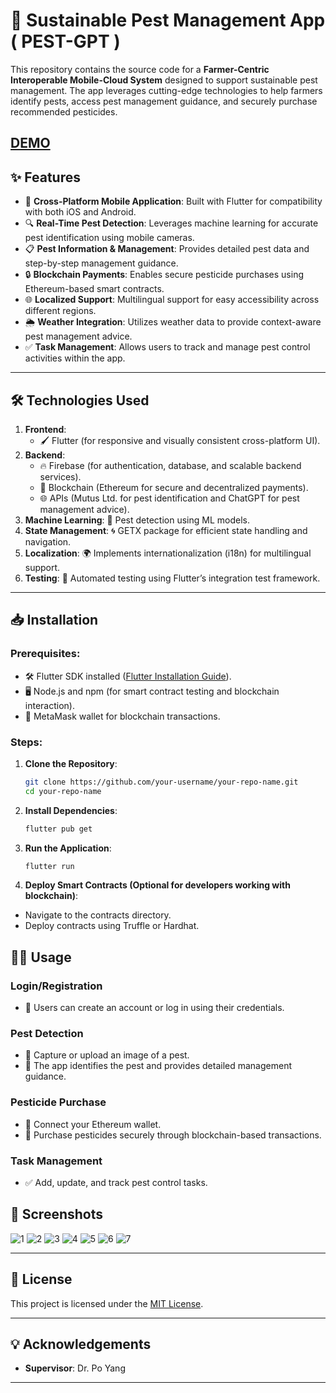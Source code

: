 # 🌾 Sustainable Pest Management App ( PEST-GPT )

This repository contains the source code for a **Farmer-Centric Interoperable Mobile-Cloud System** designed to support sustainable pest management. The app leverages cutting-edge technologies to help farmers identify pests, access pest management guidance, and securely purchase recommended pesticides.

[DEMO](https://www.youtube.com/watch?v=Rok0QmfycQM)
---

## ✨ Features

- 📱 **Cross-Platform Mobile Application**: Built with Flutter for compatibility with both iOS and Android.
- 🔍 **Real-Time Pest Detection**: Leverages machine learning for accurate pest identification using mobile cameras.
- 📋 **Pest Information & Management**: Provides detailed pest data and step-by-step management guidance.
- 🔒 **Blockchain Payments**: Enables secure pesticide purchases using Ethereum-based smart contracts.
- 🌐 **Localized Support**: Multilingual support for easy accessibility across different regions.
- 🌦️ **Weather Integration**: Utilizes weather data to provide context-aware pest management advice.
- ✅ **Task Management**: Allows users to track and manage pest control activities within the app.

---

## 🛠️ Technologies Used

1. **Frontend**: 
   - 🖌️ Flutter (for responsive and visually consistent cross-platform UI).
2. **Backend**:
   - 🔥 Firebase (for authentication, database, and scalable backend services).
   - 🌉 Blockchain (Ethereum for secure and decentralized payments).
   - 🌐 APIs (Mutus Ltd. for pest identification and ChatGPT for pest management advice).
3. **Machine Learning**: 🧠 Pest detection using ML models.
4. **State Management**: 🌀 GETX package for efficient state handling and navigation.
5. **Localization**: 🌍 Implements internationalization (i18n) for multilingual support.
6. **Testing**: 🧪 Automated testing using Flutter’s integration test framework.

---

## 📥 Installation

### Prerequisites:
- 🛠️ Flutter SDK installed ([Flutter Installation Guide](https://docs.flutter.dev/get-started/install)).
- 🖥️ Node.js and npm (for smart contract testing and blockchain interaction).
- 🦊 MetaMask wallet for blockchain transactions.

### Steps:
1. **Clone the Repository**:
   ```bash
   git clone https://github.com/your-username/your-repo-name.git
   cd your-repo-name
2. **Install Dependencies**:
   ```bash
   flutter pub get
3. **Run the Application**:
   ```bash
   flutter run
3. **Deploy Smart Contracts (Optional for developers working with blockchain)**:
- Navigate to the contracts directory.
- Deploy contracts using Truffle or Hardhat.


## 🧑‍💻 Usage

### Login/Registration
- 🔐 Users can create an account or log in using their credentials.

### Pest Detection
- 📸 Capture or upload an image of a pest.
- 🐛 The app identifies the pest and provides detailed management guidance.

### Pesticide Purchase
- 🦊 Connect your Ethereum wallet.
- 🛒 Purchase pesticides securely through blockchain-based transactions.

### Task Management
- ✅ Add, update, and track pest control tasks.


## 📸 Screenshots
![1](https://github.com/user-attachments/assets/aaa32101-341f-4444-99b6-8800746aac4f)
![2](https://github.com/user-attachments/assets/7ba97cdc-8c49-4cac-9df6-8cef0c43db66)
![3](https://github.com/user-attachments/assets/1e416a27-723b-4df6-93b6-bc124ffa7306)
![4](https://github.com/user-attachments/assets/2623276b-55bf-4ce0-9439-571b3b5acd47)
![5](https://github.com/user-attachments/assets/e9dce960-0f6e-4f3f-abb0-2ec4d61913f4)
![6](https://github.com/user-attachments/assets/f0841377-d458-4b5e-bdd1-3e5fbd2087c0)
![7](https://github.com/user-attachments/assets/0ca95d1d-cd57-4a2e-9901-c276346ee0c9)

---

## 📝 License

This project is licensed under the [MIT License](LICENSE).

---

## 💡 Acknowledgements

- **Supervisor**: Dr. Po Yang

---


